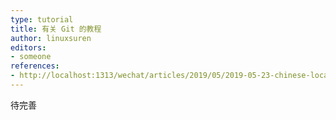 ```yaml
---
type: tutorial
title: 有关 Git 的教程
author: linuxsuren
editors:
- someone
references:
- http://localhost:1313/wechat/articles/2019/05/2019-05-23-chinese-localization/
---
```


待完善